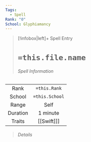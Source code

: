 ```yaml
---
Tags:
  - Spell
Rank: "0"
School: Glyphiamancy
---
```

> [!infobox|left]+ Spell Entry
> # `=this.file.name`
> ###### Spell Information
|          |                |
|:--------:|:--------------:|
|   Rank   |  `=this.Rank`  |
|  School  | `=this.School` |
|  Range   |      Self      |
| Duration |    1 minute    |
|  Traits  |    [[Swift]]]            |
> ###### *Details*

